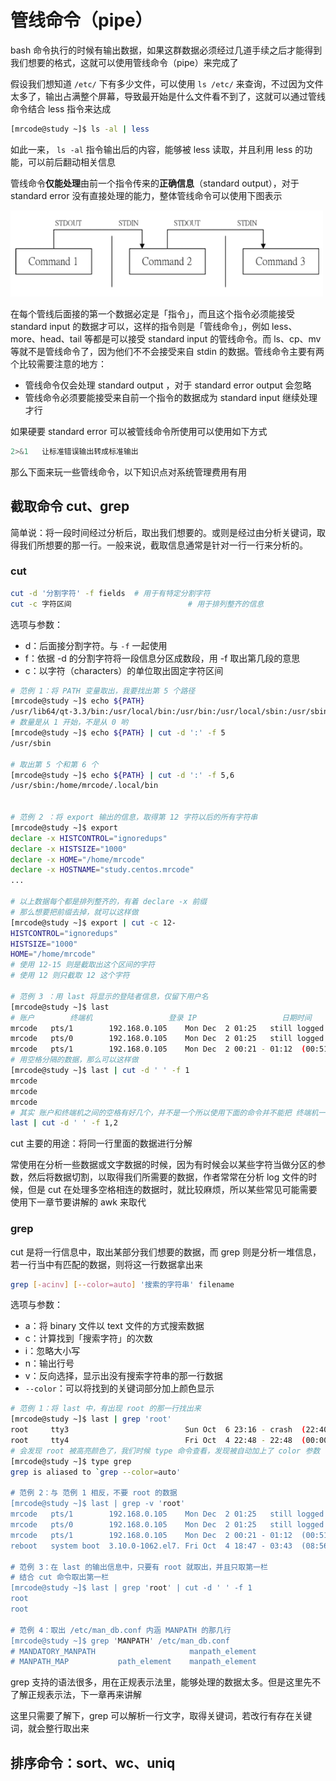 # 管线命令（pipe）

bash 命令执行的时候有输出数据，如果这群数据必须经过几道手续之后才能得到我们想要的格式，这就可以使用管线命令（pipe）来完成了

假设我们想知道 `/etc/` 下有多少文件，可以使用 `ls /etc/` 来查询，不过因为文件太多了，输出占满整个屏幕，导致最开始是什么文件看不到了，这就可以通过管线命令结合 less 指令来达成

```bash
[mrcode@study ~]$ ls -al | less
```

如此一来， `ls -al` 指令输出后的内容，能够被 less 读取，并且利用 less 的功能，可以前后翻动相关信息

管线命令**仅能处理**由前一个指令传来的**正确信息**（standard output），对于 standard error 没有直接处理的能力，整体管线命令可以使用下图表示

![image-20191204232521041](./assets/image-20191204232521041.png)

在每个管线后面接的第一个数据必定是「指令」，而且这个指令必须能接受 standard input 的数据才可以，这样的指令则是「管线命令」，例如 less、more、head、tail 等都是可以接受 standard input 的管线命令。而 ls、cp、mv 等就不是管线命令了，因为他们不不会接受来自 stdin 的数据。管线命令主要有两个比较需要注意的地方：

- 管线命令仅会处理 standard output ，对于 standard error output 会忽略
- 管线命令必须要能接受来自前一个指令的数据成为 standard input 继续处理才行

如果硬要 standard error 可以被管线命令所使用可以使用如下方式

```bash
2>&1   让标准错误输出转成标准输出
```

那么下面来玩一些管线命令，以下知识点对系统管理费用有用

## 截取命令 cut、grep

简单说：将一段时间经过分析后，取出我们想要的。或则是经过由分析关键词，取得我们所想要的那一行。一般来说，截取信息通常是针对一行一行来分析的。

### cut

```bash
cut -d '分割字符' -f fields  # 用于有特定分割字符
cut -c 字符区间							 # 用于排列整齐的信息
```

选项与参数：

- d：后面接分割字符。与 `-f` 一起使用
- f：依据 -d 的分割字符将一段信息分区成数段，用 -f 取出第几段的意思
- c：以字符（characters）的单位取出固定字符区间

```bash
# 范例 1：将 PATH 变量取出，我要找出第 5 个路径
[mrcode@study ~]$ echo ${PATH}
/usr/lib64/qt-3.3/bin:/usr/local/bin:/usr/bin:/usr/local/sbin:/usr/sbin:/home/mrcode/.local/bin:/home/mrcode/bin
# 数量是从 1 开始，不是从 0 哟
[mrcode@study ~]$ echo ${PATH} | cut -d ':' -f 5
/usr/sbin

# 取出第 5 个和第 6 个
[mrcode@study ~]$ echo ${PATH} | cut -d ':' -f 5,6
/usr/sbin:/home/mrcode/.local/bin


# 范例 2 ：将 export 输出的信息，取得第 12 字符以后的所有字符串
[mrcode@study ~]$ export
declare -x HISTCONTROL="ignoredups"
declare -x HISTSIZE="1000"
declare -x HOME="/home/mrcode"
declare -x HOSTNAME="study.centos.mrcode"
...

# 以上数据每个都是排列整齐的，有着 declare -x 前缀
# 那么想要把前缀去掉，就可以这样做
[mrcode@study ~]$ export | cut -c 12-
HISTCONTROL="ignoredups"
HISTSIZE="1000"
HOME="/home/mrcode"
# 使用 12-15 则是截取出这个区间的字符
# 使用 12 则只截取 12 这个字符

# 范例 3 ：用 last 将显示的登陆者信息，仅留下用户名
[mrcode@study ~]$ last
# 账户 		终端机					登录 IP					日期时间						
mrcode   pts/1        192.168.0.105    Mon Dec  2 01:25   still logged in   
mrcode   pts/0        192.168.0.105    Mon Dec  2 01:25   still logged in   
mrcode   pts/1        192.168.0.105    Mon Dec  2 00:21 - 01:12  (00:51)  
# 用空格分隔的数据，那么可以这样做
[mrcode@study ~]$ last | cut -d ' ' -f 1
mrcode
mrcode
mrcode
# 其实 账户和终端机之间的空格有好几个，并不是一个所以使用下面的命令并不能把 终端机一列也提取出来
last | cut -d ' ' -f 1,2
```

cut 主要的用途：将同一行里面的数据进行分解

常使用在分析一些数据或文字数据的时候，因为有时候会以某些字符当做分区的参数，然后将数据切割，以取得我们所需要的数据，作者常常在分析 log 文件的时候，但是 cut 在处理多空格相连的数据时，就比较麻烦，所以某些常见可能需要使用下一章节要讲解的 awk 来取代

### grep

cut 是将一行信息中，取出某部分我们想要的数据，而 grep 则是分析一堆信息，若一行当中有匹配的数据，则将这一行数据拿出来

```bash
grep [-acinv] [--color=auto] '搜索的字符串' filename
```

选项与参数：

- a：将 binary 文件以 text 文件的方式搜索数据
- c：计算找到「搜索字符」的次数
- i：忽略大小写
- n：输出行号
- v：反向选择，显示出没有搜索字符串的那一行数据
- `--color`：可以将找到的关键词部分加上颜色显示

```bash
# 范例 1：将 last 中，有出现 root 的那一行找出来
[mrcode@study ~]$ last | grep 'root'
root     tty3                          Sun Oct  6 23:16 - crash  (22:40)    
root     tty4                          Fri Oct  4 22:48 - 22:48  (00:00)  
# 会发现 root 被高亮颜色了，我们时候 type 命令查看，发现被自动加上了 color 参数
[mrcode@study ~]$ type grep
grep is aliased to `grep --color=auto'

# 范例 2：与 范例 1 相反，不要 root 的数据
[mrcode@study ~]$ last | grep -v 'root'
mrcode   pts/1        192.168.0.105    Mon Dec  2 01:25   still logged in   
mrcode   pts/0        192.168.0.105    Mon Dec  2 01:25   still logged in   
mrcode   pts/1        192.168.0.105    Mon Dec  2 00:21 - 01:12  (00:51) 
reboot   system boot  3.10.0-1062.el7. Fri Oct  4 18:47 - 03:43  (08:56)

# 范例 3：在 last 的输出信息中，只要有 root 就取出，并且只取第一栏
# 结合 cut 命令取出第一栏
[mrcode@study ~]$ last | grep 'root' | cut -d ' ' -f 1
root
root

# 范例 4：取出 /etc/man_db.conf 内涵 MANPATH 的那几行
[mrcode@study ~]$ grep 'MANPATH' /etc/man_db.conf 
# MANDATORY_MANPATH                     manpath_element
# MANPATH_MAP           path_element    manpath_element

```

grep 支持的语法很多，用在正规表示法里，能够处理的数据太多。但是这里先不了解正规表示法，下一章再来讲解

这里只需要了解下，grep 可以解析一行文字，取得关键词，若改行有存在关键词，就会整行取出来

## 排序命令：sort、wc、uniq

